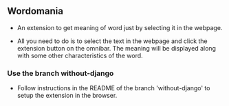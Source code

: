 ## Wordomania

* An extension to get meaning of word just by selecting it in the webpage.

* All you need to do is to select the text in the webpage and click the extension button on the omnibar. The meaning will be displayed along with some other characteristics of the word.

### Use the branch without-django

* Follow instructions in the README of the branch 'without-django' to setup the extension in the browser.


